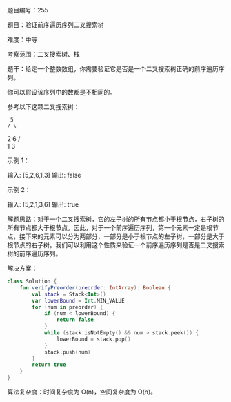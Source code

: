 题目编号：255

题目：验证前序遍历序列二叉搜索树

难度：中等

考察范围：二叉搜索树、栈

题干：给定一个整数数组，你需要验证它是否是一个二叉搜索树正确的前序遍历序列。

你可以假设该序列中的数都是不相同的。

参考以下这颗二叉搜索树：

     5
    / \
   2   6
  / \
 1   3

示例 1：

输入: [5,2,6,1,3]
输出: false

示例 2：

输入: [5,2,1,3,6]
输出: true

解题思路：对于一个二叉搜索树，它的左子树的所有节点都小于根节点，右子树的所有节点都大于根节点。因此，对于一个前序遍历序列，第一个元素一定是根节点，接下来的元素可以分为两部分，一部分是小于根节点的左子树，一部分是大于根节点的右子树。我们可以利用这个性质来验证一个前序遍历序列是否是二叉搜索树的前序遍历序列。

解决方案：

```kotlin
class Solution {
    fun verifyPreorder(preorder: IntArray): Boolean {
        val stack = Stack<Int>()
        var lowerBound = Int.MIN_VALUE
        for (num in preorder) {
            if (num < lowerBound) {
                return false
            }
            while (stack.isNotEmpty() && num > stack.peek()) {
                lowerBound = stack.pop()
            }
            stack.push(num)
        }
        return true
    }
}
```

算法复杂度：时间复杂度为 O(n)，空间复杂度为 O(n)。